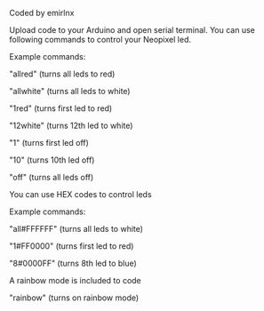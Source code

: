 Coded by emirlnx

Upload code to your Arduino and open serial terminal. You can use following commands to control your Neopixel led.

Example commands:

"allred" (turns all leds to red)

"allwhite" (turns all leds to white)

"1red" (turns first led to red)

"12white" (turns 12th led to white)

"1" (turns first led off)

"10" (turns 10th led off)

"off" (turns all leds off)


You can use HEX codes to control leds

Example commands:

"all#FFFFFF" (turns all leds to white)

"1#FF0000" (turns first led to red)

"8#0000FF" (turns 8th led to blue)


A rainbow mode is included to code

"rainbow" (turns on rainbow mode)
